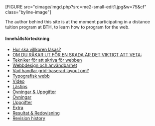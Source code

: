
<div class="byline" markdown=1>
[FIGURE src="cimage/imgd.php?src=me2-small-edit1.jpg&w=75&cf" class="byline-image"]
<!--<img src="img/me2-small.jpg" alt="Small picture of me" style="float: left">-->
<!--![Picture of Anna](cimage/imgd.php?src=me-edit1.jpg&w=40)-->
<p>The author behind this site is at the moment participating in a distance tuition program at BTH,
to learn how to program for the web.</p>
</div>


<div class="sidebar sidebar-right has-sidebar-right has-sidebar" role="complementary">
<div class="block toc article-toc">

<h4>Innehållsförteckning</h4>

<ul class="toc">
<li id="del1"><a href="#Hur ska villkoren läsas?">Hur ska villkoren läsas?</a></li>
<li id="del2"><a href="#OM DU RÅKAR UT FÖR EN SKADA ÄR DET VIKTIGT ATT VETA:">OM DU RÅKAR UT FÖR EN SKADA ÄR DET VIKTIGT ATT VETA:</a></li>
<li class="level-h3"><a href="#skriva">Tekniker för att skriva för webben</a></li>
<li class="level-h3"><a href="#webbdesign">Webbdesign och användbarhet</a></li>
<li class="level-h3"><a href="#grid">Vad handlar grid-baserad layout om?</a></li>
<li class="level-h3"><a href="#type">Typografisk webb</a></li>
<li class="level-h3"><a href="#video">Video</a></li>
<li class="level-h3"><a href="#lastips">Lästips</a></li>
<li class="level-h2"><a href="#ovningar_uppgifter">Övningar &amp; Uppgifter</a></li>
<li class="level-h3"><a href="#ovningar">Övningar</a></li>
<li class="level-h3"><a href="#uppgifter">Uppgifter</a></li>
<li class="level-h3"><a href="#extra">Extra</a></li>
<li class="level-h2"><a href="#resultat_redovisning">Resultat &amp; Redovisning</a></li>
<li class="level-h2"><a href="#revision">Revision history</a></li>
</ul>

</div>
</div>
